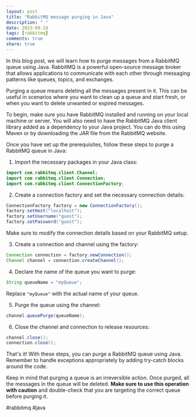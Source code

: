 ```yaml
---
layout: post
title: "RabbitMQ message purging in Java"
description: " "
date: 2023-09-18
tags: [rabbitmq]
comments: true
share: true
---
```


In this blog post, we will learn how to purge messages from a RabbitMQ queue using Java. RabbitMQ is a powerful open-source message broker that allows applications to communicate with each other through messaging patterns like queues, topics, and exchanges.

Purging a queue means deleting all the messages present in it. This can be useful in scenarios where you want to clean up a queue and start fresh, or when you want to delete unwanted or expired messages.

To begin, make sure you have RabbitMQ installed and running on your local machine or server. You will also need to have the RabbitMQ Java client library added as a dependency to your Java project. You can do this using Maven or by downloading the JAR file from the RabbitMQ website.

Once you have set up the prerequisites, follow these steps to purge a RabbitMQ queue in Java:

1. Import the necessary packages in your Java class:
```java
import com.rabbitmq.client.Channel;
import com.rabbitmq.client.Connection;
import com.rabbitmq.client.ConnectionFactory;
```

2. Create a connection factory and set the necessary connection details:
```java
ConnectionFactory factory = new ConnectionFactory();
factory.setHost("localhost");
factory.setUsername("guest");
factory.setPassword("guest");
```
Make sure to modify the connection details based on your RabbitMQ setup.

3. Create a connection and channel using the factory:
```java
Connection connection = factory.newConnection();
Channel channel = connection.createChannel();
```

4. Declare the name of the queue you want to purge:
```java
String queueName = "myQueue";
```
Replace `"myQueue"` with the actual name of your queue.

5. Purge the queue using the channel:
```java
channel.queuePurge(queueName);
```

6. Close the channel and connection to release resources:
```java
channel.close();
connection.close();
```

That's it! With these steps, you can purge a RabbitMQ queue using Java. Remember to handle exceptions appropriately by adding try-catch blocks around the code.

Keep in mind that purging a queue is an irreversible action. Once purged, all the messages in the queue will be deleted. **Make sure to use this operation with caution** and double-check that you are targeting the correct queue before purging it.

#rabbitmq #java
